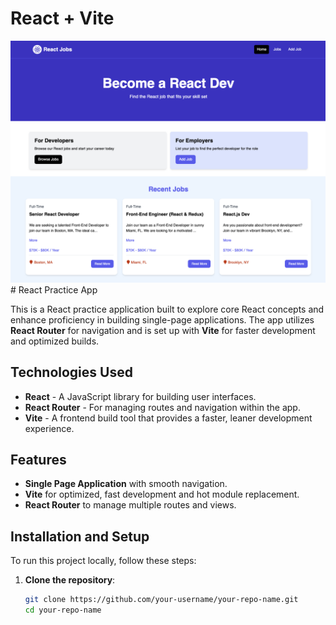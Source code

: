 # React + Vite

<img src="public/screen.png" />
# React Practice App

This is a React practice application built to explore core React concepts and enhance proficiency in building single-page applications. The app utilizes **React Router** for navigation and is set up with **Vite** for faster development and optimized builds.

## Technologies Used

- **React** - A JavaScript library for building user interfaces.
- **React Router** - For managing routes and navigation within the app.
- **Vite** - A frontend build tool that provides a faster, leaner development experience.

## Features

- **Single Page Application** with smooth navigation.
- **Vite** for optimized, fast development and hot module replacement.
- **React Router** to manage multiple routes and views.

## Installation and Setup

To run this project locally, follow these steps:

1. **Clone the repository**:
   ```bash
   git clone https://github.com/your-username/your-repo-name.git
   cd your-repo-name